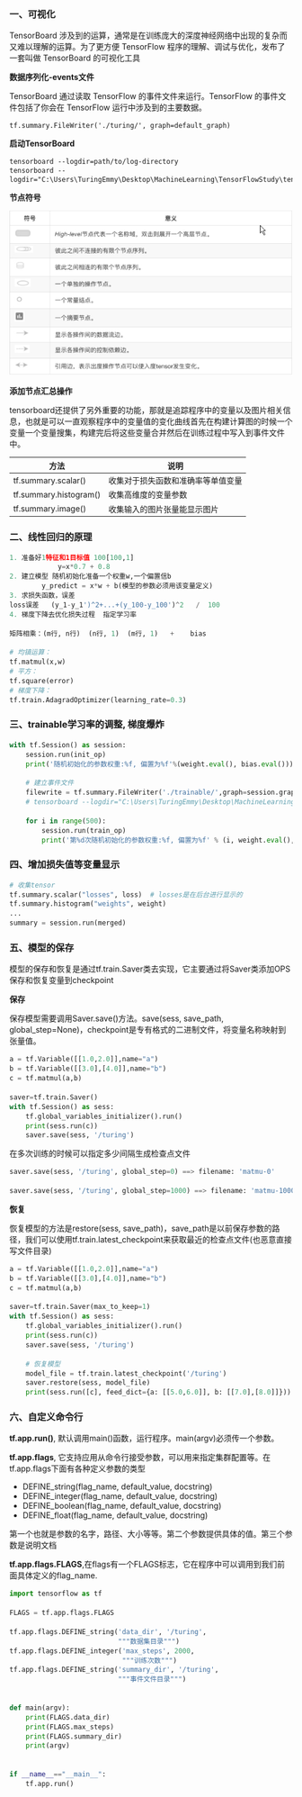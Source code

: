 ### 一、可视化

TensorBoard 涉及到的运算，通常是在训练庞大的深度神经网络中出现的复杂而又难以理解的运算。为了更方便 TensorFlow 程序的理解、调试与优化，发布了一套叫做 TensorBoard 的可视化工具

**数据序列化-events文件**

TensorBoard 通过读取 TensorFlow 的事件文件来运行。TensorFlow 的事件文件包括了你会在 TensorFlow 运行中涉及到的主要数据。

```
tf.summary.FileWriter('./turing/', graph=default_graph)
```

**启动TensorBoard**

```
tensorboard --logdir=path/to/log-directory
tensorboard --logdir="C:\Users\TuringEmmy\Desktop\MachineLearning\TensorFlowStudy\tensorflow03\summary"
```

**节点符号**

![TuringEmmy_2018-11-22_12-02-04](image/TuringEmmy_2018-11-22_12-02-04.jpg)

**添加节点汇总操作**

tensorboard还提供了另外重要的功能，那就是追踪程序中的变量以及图片相关信息，也就是可以一直观察程序中的变量值的变化曲线首先在构建计算图的时候一个变量一个变量搜集，构建完后将这些变量合并然后在训练过程中写入到事件文件中。

| 方法                     | 说明                |
| ---------------------- | ----------------- |
| tf.summary.scalar()    | 收集对于损失函数和准确率等单值变量 |
| tf.summary.histogram() | 收集高维度的变量参数        |
| tf.summary.image()     | 收集输入的图片张量能显示图片    |

### 二、线性回归的原理

```python
1. 准备好1特征和1目标值 100[100,1]
            y=x*0.7 + 0.8
2. 建立模型 随机初始化准备一个权重w,一个偏置信b
        y_predict = x*w + b(模型的参数必须用该变量定义)
3. 求损失函数，误差
loss误差   (y_1-y_1')^2+...+(y_100-y_100')^2   /  100
4. 梯度下降去优化损失过程  指定学习率

矩阵相乘：(m行, n行)  (n行, 1)  (m行, 1)   +    bias

# 均镇运算：
tf.matmul(x,w)
# 平方：
tf.square(error)
# 梯度下降：
tf.train.AdagradOptimizer(learning_rate=0.3)
```



### 三、trainable学习率的调整, 梯度爆炸

```python
with tf.Session() as session:
    session.run(init_op)
    print('随机初始化的参数权重:%f, 偏置为%f'%(weight.eval(), bias.eval()))

    # 建立事件文件
    filewrite = tf.summary.FileWriter('./trainable/',graph=session.graph)
    # tensorboard --logdir="C:\Users\TuringEmmy\Desktop\MachineLearning\TensorFlowStudy\tensorflow03\trainable"

    for i in range(500):
        session.run(train_op)
        print('第%d次随机初始化的参数权重:%f, 偏置为%f' % (i, weight.eval(), bias.eval()))
```



### 四、增加损失值等变量显示

```python
# 收集tensor
tf.summary.scalar("losses", loss)  # losses是在后台进行显示的
tf.summary.histogram("weights", weight)
...
summary = session.run(merged)  
```



### 五、模型的保存

模型的保存和恢复是通过tf.train.Saver类去实现，它主要通过将Saver类添加OPS保存和恢复变量到checkpoint

**保存**

保存模型需要调用Saver.save()方法。save(sess, save_path, global_step=None)，checkpoint是专有格式的二进制文件，将变量名称映射到张量值。

```python
a = tf.Variable([[1.0,2.0]],name="a")
b = tf.Variable([[3.0],[4.0]],name="b")
c = tf.matmul(a,b)

saver=tf.train.Saver()
with tf.Session() as sess:
    tf.global_variables_initializer().run()
    print(sess.run(c))
    saver.save(sess, '/turing')
```

在多次训练的时候可以指定多少间隔生成检查点文件

```python
saver.save(sess, '/turing', global_step=0) ==> filename: 'matmu-0'

saver.save(sess, '/turing', global_step=1000) ==> filename: 'matmu-1000'
```

**恢复**

恢复模型的方法是restore(sess, save_path)，save_path是以前保存参数的路径，我们可以使用tf.train.latest_checkpoint来获取最近的检查点文件(也恶意直接写文件目录)

```python
a = tf.Variable([[1.0,2.0]],name="a")
b = tf.Variable([[3.0],[4.0]],name="b")
c = tf.matmul(a,b)

saver=tf.train.Saver(max_to_keep=1)
with tf.Session() as sess:
    tf.global_variables_initializer().run()
    print(sess.run(c))
    saver.save(sess, '/turing')

    # 恢复模型
    model_file = tf.train.latest_checkpoint('/turing')
    saver.restore(sess, model_file)
    print(sess.run([c], feed_dict={a: [[5.0,6.0]], b: [[7.0],[8.0]]}))
```

### 六、自定义命令行

**tf.app.run()**, 默认调用main()函数，运行程序。main(argv)必须传一个参数。

**tf.app.flags**, 它支持应用从命令行接受参数，可以用来指定集群配置等。在tf.app.flags下面有各种定义参数的类型

- DEFINE_string(flag_name, default_value, docstring)
- DEFINE_integer(flag_name, default_value, docstring)
- DEFINE_boolean(flag_name, default_value, docstring)
- DEFINE_float(flag_name, default_value, docstring)

第一个也就是参数的名字，路径、大小等等。第二个参数提供具体的值。第三个参数是说明文档

**tf.app.flags.FLAGS**,在flags有一个FLAGS标志，它在程序中可以调用到我们前面具体定义的flag_name.

```python
import tensorflow as tf

FLAGS = tf.app.flags.FLAGS

tf.app.flags.DEFINE_string('data_dir', '/turing',
                           """数据集目录""")
tf.app.flags.DEFINE_integer('max_steps', 2000,
                            """训练次数""")
tf.app.flags.DEFINE_string('summary_dir', '/turing',
                           """事件文件目录""")


def main(argv):
    print(FLAGS.data_dir)
    print(FLAGS.max_steps)
    print(FLAGS.summary_dir)
    print(argv)


if __name__=="__main__":
    tf.app.run()
```